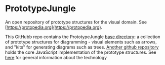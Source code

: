 PrototypeJungle
===============

An open repository of prototype structures for the visual domain. See
[https://protopedia.org](https://protopedia.org).

This GitHubb repo contains the PrototypeJungle [base directory](https://prototypejungle.org/doc/code.html#codeWork): a collection of prototype structures
for diagramming - visual elements such as arrows, and "kits" for generating diagrams such as trees.
[Another github repository](https://github.com/chrisGoad/prototypetrees) holds
the core JavaScript implementation of the prototype structures.
See [here](https://medium.com/@eutelic/persistence-for-javascripts-prototype-structures-3f339e96d48d) for general information about the technology